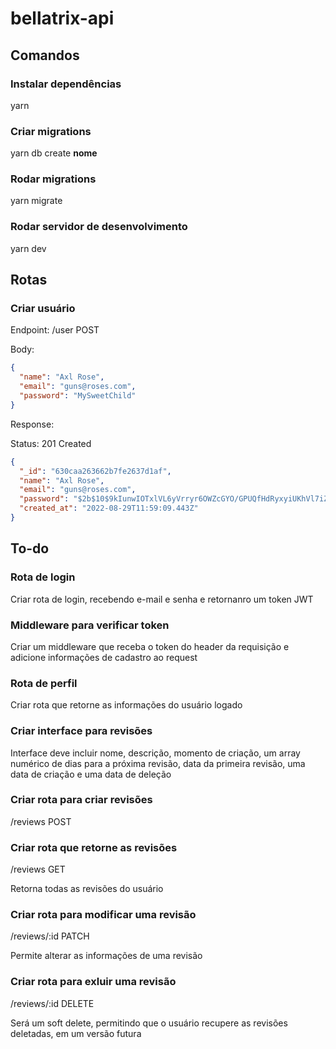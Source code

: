 # bellatrix-api

## Comandos

### Instalar dependências

yarn

### Criar migrations

yarn db create **nome**

### Rodar migrations

yarn migrate

### Rodar servidor de desenvolvimento

yarn dev

## Rotas

### Criar usuário

Endpoint: /user POST

Body:

```json
{
  "name": "Axl Rose",
  "email": "guns@roses.com",
  "password": "MySweetChild"
}
```

Response:

Status: 201 Created

```json
{
  "_id": "630caa263662b7fe2637d1af",
  "name": "Axl Rose",
  "email": "guns@roses.com",
  "password": "$2b$10$9kIunwIOTxlVL6yVrryr6OWZcGYO/GPUQfHdRyxyiUKhVl7iZkRyu",
  "created_at": "2022-08-29T11:59:09.443Z"
}
```

## To-do

### Rota de login

Criar rota de login, recebendo e-mail e senha e retornanro um token JWT

### Middleware para verificar token

Criar um middleware que receba o token do header da requisição e adicione informações de cadastro ao request

### Rota de perfil

Criar rota que retorne as informações do usuário logado

### Criar interface para revisões

Interface deve incluir nome, descrição, momento de criação, um array numérico de dias para a próxima revisão, data da primeira revisão, uma data de criação e uma data de deleção

### Criar rota para criar revisões

/reviews POST

### Criar rota que retorne as revisões

/reviews GET

Retorna todas as revisões do usuário

### Criar rota para modificar uma revisão

/reviews/:id PATCH

Permite alterar as informações de uma revisão

### Criar rota para exluir uma revisão

/reviews/:id DELETE

Será um soft delete, permitindo que o usuário recupere as revisões deletadas, em um versão futura
